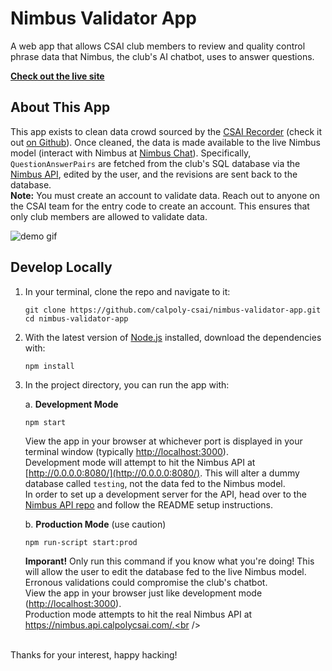 # Nimbus Validator App

A web app that allows CSAI club members to review and quality control phrase data that Nimbus, the club's AI chatbot, uses to answer questions.

**[Check out the live site](https://reverent-davinci-cfec49.netlify.app)**

## About This App

This app exists to clean data crowd sourced by the [CSAI Recorder](https://www.csai.app/) (check it out [on Github](https://github.com/calpoly-csai/csai-recorder)). Once cleaned, the data is made available to the live Nimbus model (interact with Nimbus at [Nimbus Chat](https://nimbus.calpolycsai.com/)). Specifically, `QuestionAnswerPairs` are fetched from the club's SQL database via the [Nimbus API](https://github.com/calpoly-csai/api), edited by the user, and the revisions are sent back to the database.<br />
**Note:** You must create an account to validate data. Reach out to anyone on the CSAI team for the entry code to create an account. This ensures that only club members are allowed to validate data.

![demo gif](https://media.giphy.com/media/6Zc3pEySruneZ6XY4I/giphy.gif)

## Develop Locally

1. In your terminal, clone the repo and navigate to it:

   ```
   git clone https://github.com/calpoly-csai/nimbus-validator-app.git
   cd nimbus-validator-app
   ```

2. With the latest version of [Node.js](https://nodejs.org/en/) installed, download the dependencies with:

   ```
   npm install
   ```

3. In the project directory, you can run the app with:

   a. **Development Mode**

   ```
   npm start
   ```

   View the app in your browser at whichever port is displayed in your terminal window (typically [http://localhost:3000](http://localhost:3000)).<br />
   Development mode will attempt to hit the Nimbus API at [http://0.0.0.0:8080/](http://0.0.0.0:8080/). This will alter a dummy database called `testing`, not the data fed to the Nimbus model.<br />
   In order to set up a development server for the API, head over to the [Nimbus API repo](https://github.com/calpoly-csai/api) and follow the README setup instructions.

   b. **Production Mode** (use caution)

   ```
   npm run-script start:prod
   ```

   **Imporant!** Only run this command if you know what you're doing! This will allow the user to edit the database fed to the live Nimbus model. Erronous validations could compromise the club's chatbot.<br />
   View the app in your browser just like development mode ([http://localhost:3000](http://localhost:3000)).<br />
   Production mode attempts to hit the real Nimbus API at https://nimbus.api.calpolycsai.com/.<br />

<br />
Thanks for your interest, happy hacking!
